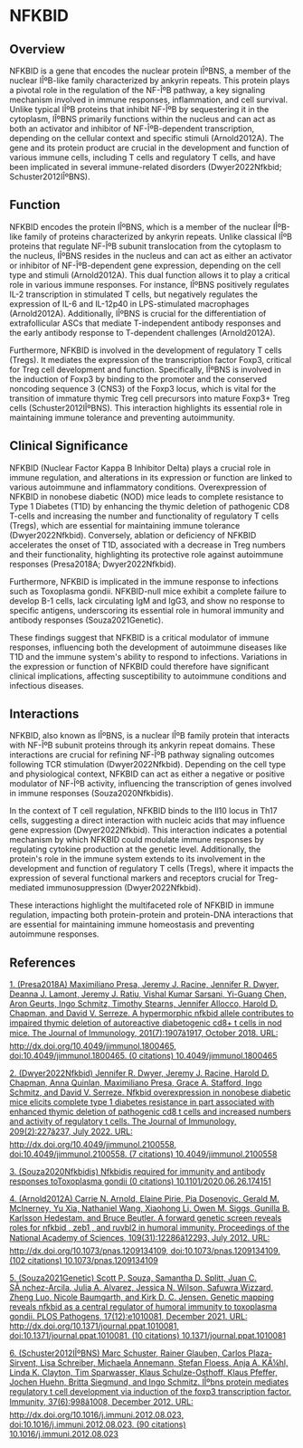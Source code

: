 # NFKBID

## Overview
NFKBID is a gene that encodes the nuclear protein IÎºBNS, a member of the nuclear IÎºB-like family characterized by ankyrin repeats. This protein plays a pivotal role in the regulation of the NF-ÎºB pathway, a key signaling mechanism involved in immune responses, inflammation, and cell survival. Unlike typical IÎºB proteins that inhibit NF-ÎºB by sequestering it in the cytoplasm, IÎºBNS primarily functions within the nucleus and can act as both an activator and inhibitor of NF-ÎºB-dependent transcription, depending on the cellular context and specific stimuli (Arnold2012A). The gene and its protein product are crucial in the development and function of various immune cells, including T cells and regulatory T cells, and have been implicated in several immune-related disorders (Dwyer2022Nfkbid; Schuster2012IÎºBNS).

## Function
NFKBID encodes the protein IÎºBNS, which is a member of the nuclear IÎºB-like family of proteins characterized by ankyrin repeats. Unlike classical IÎºB proteins that regulate NF-ÎºB subunit translocation from the cytoplasm to the nucleus, IÎºBNS resides in the nucleus and can act as either an activator or inhibitor of NF-ÎºB-dependent gene expression, depending on the cell type and stimuli (Arnold2012A). This dual function allows it to play a critical role in various immune responses. For instance, IÎºBNS positively regulates IL-2 transcription in stimulated T cells, but negatively regulates the expression of IL-6 and IL-12p40 in LPS-stimulated macrophages (Arnold2012A). Additionally, IÎºBNS is crucial for the differentiation of extrafollicular ASCs that mediate T-independent antibody responses and the early antibody response to T-dependent challenges (Arnold2012A).

Furthermore, NFKBID is involved in the development of regulatory T cells (Tregs). It mediates the expression of the transcription factor Foxp3, critical for Treg cell development and function. Specifically, IÎºBNS is involved in the induction of Foxp3 by binding to the promoter and the conserved noncoding sequence 3 (CNS3) of the Foxp3 locus, which is vital for the transition of immature thymic Treg cell precursors into mature Foxp3+ Treg cells (Schuster2012IÎºBNS). This interaction highlights its essential role in maintaining immune tolerance and preventing autoimmunity.

## Clinical Significance
NFKBID (Nuclear Factor Kappa B Inhibitor Delta) plays a crucial role in immune regulation, and alterations in its expression or function are linked to various autoimmune and inflammatory conditions. Overexpression of NFKBID in nonobese diabetic (NOD) mice leads to complete resistance to Type 1 Diabetes (T1D) by enhancing the thymic deletion of pathogenic CD8 T-cells and increasing the number and functionality of regulatory T cells (Tregs), which are essential for maintaining immune tolerance (Dwyer2022Nfkbid). Conversely, ablation or deficiency of NFKBID accelerates the onset of T1D, associated with a decrease in Treg numbers and their functionality, highlighting its protective role against autoimmune responses (Presa2018A; Dwyer2022Nfkbid).

Furthermore, NFKBID is implicated in the immune response to infections such as Toxoplasma gondii. NFKBID-null mice exhibit a complete failure to develop B-1 cells, lack circulating IgM and IgG3, and show no response to specific antigens, underscoring its essential role in humoral immunity and antibody responses (Souza2021Genetic).

These findings suggest that NFKBID is a critical modulator of immune responses, influencing both the development of autoimmune diseases like T1D and the immune system's ability to respond to infections. Variations in the expression or function of NFKBID could therefore have significant clinical implications, affecting susceptibility to autoimmune conditions and infectious diseases.

## Interactions
NFKBID, also known as IÎºBNS, is a nuclear IÎºB family protein that interacts with NF-ÎºB subunit proteins through its ankyrin repeat domains. These interactions are crucial for refining NF-ÎºB pathway signaling outcomes following TCR stimulation (Dwyer2022Nfkbid). Depending on the cell type and physiological context, NFKBID can act as either a negative or positive modulator of NF-ÎºB activity, influencing the transcription of genes involved in immune responses (Souza2020Nfkbidis). 

In the context of T cell regulation, NFKBID binds to the Il10 locus in Th17 cells, suggesting a direct interaction with nucleic acids that may influence gene expression (Dwyer2022Nfkbid). This interaction indicates a potential mechanism by which NFKBID could modulate immune responses by regulating cytokine production at the genetic level. Additionally, the protein's role in the immune system extends to its involvement in the development and function of regulatory T cells (Tregs), where it impacts the expression of several functional markers and receptors crucial for Treg-mediated immunosuppression (Dwyer2022Nfkbid). 

These interactions highlight the multifaceted role of NFKBID in immune regulation, impacting both protein-protein and protein-DNA interactions that are essential for maintaining immune homeostasis and preventing autoimmune responses.


## References


[1. (Presa2018A) Maximiliano Presa, Jeremy J. Racine, Jennifer R. Dwyer, Deanna J. Lamont, Jeremy J. Ratiu, Vishal Kumar Sarsani, Yi-Guang Chen, Aron Geurts, Ingo Schmitz, Timothy Stearns, Jennifer Allocco, Harold D. Chapman, and David V. Serreze. A hypermorphic nfkbid allele contributes to impaired thymic deletion of autoreactive diabetogenic cd8+ t cells in nod mice. The Journal of Immunology, 201(7):1907â1917, October 2018. URL: http://dx.doi.org/10.4049/jimmunol.1800465, doi:10.4049/jimmunol.1800465. (0 citations) 10.4049/jimmunol.1800465](https://doi.org/10.4049/jimmunol.1800465)

[2. (Dwyer2022Nfkbid) Jennifer R. Dwyer, Jeremy J. Racine, Harold D. Chapman, Anna Quinlan, Maximiliano Presa, Grace A. Stafford, Ingo Schmitz, and David V. Serreze. Nfkbid overexpression in nonobese diabetic mice elicits complete type 1 diabetes resistance in part associated with enhanced thymic deletion of pathogenic cd8 t cells and increased numbers and activity of regulatory t cells. The Journal of Immunology, 209(2):227â237, July 2022. URL: http://dx.doi.org/10.4049/jimmunol.2100558, doi:10.4049/jimmunol.2100558. (7 citations) 10.4049/jimmunol.2100558](https://doi.org/10.4049/jimmunol.2100558)

[3. (Souza2020Nfkbidis) Nfkbidis required for immunity and antibody responses toToxoplasma gondii (0 citations) 10.1101/2020.06.26.174151](https://doi.org/10.1101/2020.06.26.174151)

[4. (Arnold2012A) Carrie N. Arnold, Elaine Pirie, Pia Dosenovic, Gerald M. McInerney, Yu Xia, Nathaniel Wang, Xiaohong Li, Owen M. Siggs, Gunilla B. Karlsson Hedestam, and Bruce Beutler. A forward genetic screen reveals roles for nfkbid , zeb1 , and ruvbl2 in humoral immunity. Proceedings of the National Academy of Sciences, 109(31):12286â12293, July 2012. URL: http://dx.doi.org/10.1073/pnas.1209134109, doi:10.1073/pnas.1209134109. (102 citations) 10.1073/pnas.1209134109](https://doi.org/10.1073/pnas.1209134109)

[5. (Souza2021Genetic) Scott P. Souza, Samantha D. Splitt, Juan C. SÃ nchez-Arcila, Julia A. Alvarez, Jessica N. Wilson, Safuwra Wizzard, Zheng Luo, Nicole Baumgarth, and Kirk D. C. Jensen. Genetic mapping reveals nfkbid as a central regulator of humoral immunity to toxoplasma gondii. PLOS Pathogens, 17(12):e1010081, December 2021. URL: http://dx.doi.org/10.1371/journal.ppat.1010081, doi:10.1371/journal.ppat.1010081. (10 citations) 10.1371/journal.ppat.1010081](https://doi.org/10.1371/journal.ppat.1010081)

[6. (Schuster2012IÎºBNS) Marc Schuster, Rainer Glauben, Carlos Plaza-Sirvent, Lisa Schreiber, Michaela Annemann, Stefan Floess, Anja A. KÃ¼hl, Linda K. Clayton, Tim Sparwasser, Klaus Schulze-Osthoff, Klaus Pfeffer, Jochen Huehn, Britta Siegmund, and Ingo Schmitz. IÎºbns protein mediates regulatory t cell development via induction of the foxp3 transcription factor. Immunity, 37(6):998â1008, December 2012. URL: http://dx.doi.org/10.1016/j.immuni.2012.08.023, doi:10.1016/j.immuni.2012.08.023. (90 citations) 10.1016/j.immuni.2012.08.023](https://doi.org/10.1016/j.immuni.2012.08.023)